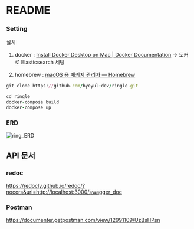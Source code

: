 # README

### Setting

설치 
1. docker : [Install Docker Desktop on Mac | Docker Documentation](https://docs.docker.com/desktop/mac/install/) -> 도커로 Elasticsearch 세팅

2. homebrew : [macOS 용 패키지 관리자 — Homebrew](https://brew.sh/index_ko)


```ruby
git clone https://github.com/hyeyul-dev/ringle.git
```

```ruby 
cd ringle 
docker-compose build
docker-compose up
```

### ERD

![ring_ERD](https://user-images.githubusercontent.com/48707618/175829325-ba31a267-82d5-46f1-b954-ed928a6de46d.png)


## API 문서

### redoc
https://redocly.github.io/redoc/?nocors&url=http://localhost:3000/swagger_doc

### Postman
https://documenter.getpostman.com/view/12991109/UzBsHPsn
